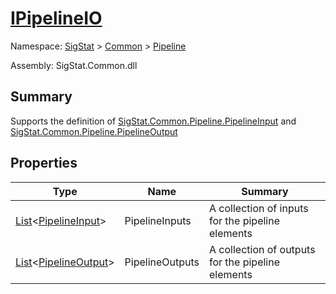 # [IPipelineIO](./IPipelineIO.md)

Namespace: [SigStat]() > [Common](./../README.md) > [Pipeline](./README.md)

Assembly: SigStat.Common.dll

## Summary
Supports the definition of [SigStat.Common.Pipeline.PipelineInput](./Common/../Pipeline/PipelineInput.md) and [SigStat.Common.Pipeline.PipelineOutput](./Common/../Pipeline/PipelineOutput.md)

## Properties

| Type | Name | Summary | 
| --- | --- | --- | 
| [List](https://docs.microsoft.com/en-us/dotnet/api/System.Collections.Generic.List-1)\<[PipelineInput](./PipelineInput.md)> | PipelineInputs | A collection of inputs for the pipeline elements | 
| [List](https://docs.microsoft.com/en-us/dotnet/api/System.Collections.Generic.List-1)\<[PipelineOutput](./PipelineOutput.md)> | PipelineOutputs | A collection of outputs for the pipeline elements | 


